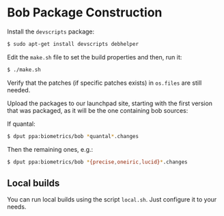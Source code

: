 Bob Package Construction
========================

Install the `devscripts` package:

```sh
$ sudo apt-get install devscripts debhelper
```

Edit the `make.sh` file to set the build properties and then, run it:

```sh
$ ./make.sh
```

Verify that the patches (if specific patches exists) in `os.files` are still
needed.

Upload the packages to our launchpad site, starting with the first version
that was packaged, as it will be the one containing bob sources:

If quantal:

```sh
$ dput ppa:biometrics/bob *quantal*.changes
```

Then the remaining ones, e.g.:

```sh
$ dput ppa:biometrics/bob *{precise,oneiric,lucid}*.changes
```

Local builds
------------

You can run local builds using the script `local.sh`. Just configure it to your
needs.
